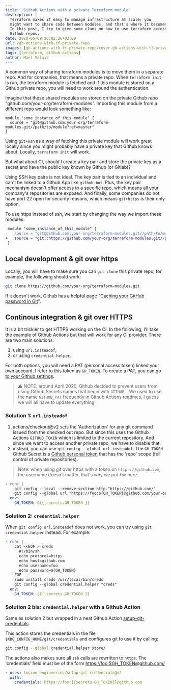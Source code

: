 ```yaml
---
title: "Github Actions with a private Terraform module"
description: |
  Terraform makes it easy to manage infrastructure at scale; you
  might want to share code between modules, and that's where it becomes tricky.
  In this post, I try to give some clues on how to use terraform across private
  Github repos.
date: 2020-05-09T16:02:26+02:00
url: /gh-actions-with-tf-private-repo
images: [gh-actions-with-tf-private-repo/cover-gh-actions-with-tf-private-repo.png]
tags: [terraform, github-actions]
author: Maël Valais
---
```


A common way of sharing terraform modules is to move them in a separate
repo. And for companies, that means a private repo. When `terraform init`
is run, the terraform module is fetched and if this module is stored on a
Github private repo, you will need to work around the authentication.

Imagine that these shared modules are stored on the private Github repo
"github.com/your-org/terraform-modules". Importing this module from a
different repo would look something like:

```hcl
module "some_instance_of_this_module" {
  source = "git@github.com:your-org/terraform-modules.git//path/to/module?ref=master"
}
```

Using `git+ssh` as a way of fetching this private module will work great
locally since you might probably have a private key that Github knows
about. Locally, `terraform init` will work.

But what about CI, should I create a key pair and store the private key as
a secret and have the public key known by Github (or Gitlab)?

Using SSH key pairs is not ideal. The key pair is tied to an individual and
can't be linked to a Github App like `github-bot`. Plus, the key pair
mechanism doesn't offer access to a specific repo, which means all your
company's repositories are exposed. And finally, some companies do not have
port 22 open for security reasons, which means `git+https` is their only
option.

To use https instead of ssh, we start by changing the way we import these
modules:

```diff
 module "some_instance_of_this_module" {
-   source = "git@github.com:your-org/terraform-modules.git//path/to/module?ref=master"
+   source = "git::https://github.com/your-org/terraform-modules.git//path/to/module?ref=master"
 }
```

## Local development & git over https

Locally, you will have to make sure you can `git clone` this private repo,
for example, the following should work:

```sh
git clone https://github.com/your-org/terraform-modules.git
```

If it doesn't work, Github has a helpful page "[Caching your GitHub
password in
Git](https://help.github.com/en/github/using-git/caching-your-github-password-in-git)".

## Continous integration & git over HTTPS

It is a bit trickier to get HTTPS working on the CI. In the following, I'll
take the example of Github Actions but that will work for any CI provider.
There are two main solutions:

1. using `url.insteadof`,
2. or using `credential.helper`.

For both options, you will need a PAT (personal access token) linked your
own account. I refer to this token as `GH_TOKEN`. To create a PAT, you can
go [to your Github settings](https://github.com/settings/tokens).

> ⚠️ NOTE: around April 2020, Github decided to prevent users from using
> Github Secrets names that begin with `GITHUB_`. We used to use the name
> `GITHUB_PAT` frequently in Github Actions readmes, I guess we will all
> have to update everything!

### Solution 1: `url.insteadof`

1. actions/checkout@v2 sets the 'Authorization' for any git command issued
   from the checked out repo. But since this uses the Github Actions
   `GITHUB_TOKEN` which is limited to the current repository. And since we
   want to access another private repo, we have to disable that.
2. instead, you can use `git config --global url.insteadof`. The `GH_TOKEN`
   Github Secret is a [Github personal
   token](https://github.com/settings/tokens) that has the 'repo' scope
   (full control of private repositories).

> Note: when using git over https with a token on `https://github.com`, the
username doesn't matter, that's why we put `foo` here.

```yaml
- run: |
    git config --local --remove-section http."https://github.com/"
    git config --global url."https://foo:${GH_TOKEN}@github.com/your-org".insteadOf "https://github.com/your-org"
  env:
    GH_TOKEN: ${{ secrets.GH_TOKEN }}
```

### Solution 2: `credential.helper`

When `git config url.insteadof` does not work, you can try using `git
credential.helper` instead. For example:

```yaml
- run: |
    cat <<EOF > creds
      #!/bin/sh
      echo protocol=https
      echo host=github.com
      echo username=foo
      echo password=${GH_TOKEN}
    EOF
    sudo install creds /usr/local/bin/creds
    git config --global credential.helper "creds"
  env:
    GH_TOKEN: ${{ secrets.GH_TOKEN }}
```

### Solution 2 bis: `credential.helper` with a Github Action

Same as solution 2 but wrapped in a neat Github Action
[setup-git-credentials](https://github.com/marketplace/actions/setup-git-credentials).

This action stores the credentials in the file
`$XDG_CONFIG_HOME/git/credentials` and configures git to use it by calling:

```sh
git config --global credential.helper store/
```

The actions also makes sure all `ssh` calls are rewritten to `https`. The
'credentials' field must be of the form <https://foo:$GH_TOKEN@github.com/>

```yaml
- uses: fusion-engineering/setup-git-credentials@v2
  with:
    credentials: https://foo:{{secrets.GH_TOKEN}}@github.com
```
